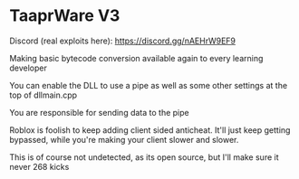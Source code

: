 # TaaprWare V3

Discord (real exploits here): https://discord.gg/nAEHrW9EF9

Making basic bytecode conversion available again to every learning developer

You can enable the DLL to use a pipe as well as some other settings at the top of dllmain.cpp

You are responsible for sending data to the pipe

Roblox is foolish to keep adding client sided anticheat. It'll just keep getting bypassed, while you're making your client slower and slower.

This is of course not undetected, as its open source, but I'll make sure it never 268 kicks
